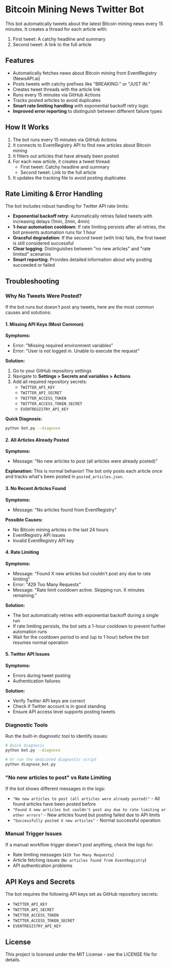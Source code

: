 # Bitcoin Mining News Twitter Bot

This bot automatically tweets about the latest Bitcoin mining news every 15 minutes. It creates a thread for each article with:
1. First tweet: A catchy headline and summary
2. Second tweet: A link to the full article

## Features

- Automatically fetches news about Bitcoin mining from EventRegistry (NewsAPI.ai)
- Posts tweets with catchy prefixes like "BREAKING:" or "JUST IN:"
- Creates tweet threads with the article link
- Runs every 15 minutes via GitHub Actions
- Tracks posted articles to avoid duplicates
- **Smart rate limiting handling** with exponential backoff retry logic
- **Improved error reporting** to distinguish between different failure types

## How It Works

1. The bot runs every 15 minutes via GitHub Actions
2. It connects to EventRegistry API to find new articles about Bitcoin mining
3. It filters out articles that have already been posted
4. For each new article, it creates a tweet thread:
   - First tweet: Catchy headline and summary
   - Second tweet: Link to the full article
5. It updates the tracking file to avoid posting duplicates

## Rate Limiting & Error Handling

The bot includes robust handling for Twitter API rate limits:

- **Exponential backoff retry**: Automatically retries failed tweets with increasing delays (1min, 2min, 4min)
- **1-hour automation cooldown**: If rate limiting persists after all retries, the bot prevents automation runs for 1 hour
- **Graceful degradation**: If the second tweet (with link) fails, the first tweet is still considered successful
- **Clear logging**: Distinguishes between "no new articles" and "rate limited" scenarios
- **Smart reporting**: Provides detailed information about why posting succeeded or failed

## Troubleshooting

### Why No Tweets Were Posted?

If the bot runs but doesn't post any tweets, here are the most common causes and solutions:

#### 1. Missing API Keys (Most Common)
**Symptoms:**
- Error: "Missing required environment variables"
- Error: "User is not logged in. Unable to execute the request"

**Solution:**
1. Go to your GitHub repository settings
2. Navigate to **Settings > Secrets and variables > Actions**
3. Add all required repository secrets:
   - `TWITTER_API_KEY`
   - `TWITTER_API_SECRET`
   - `TWITTER_ACCESS_TOKEN`
   - `TWITTER_ACCESS_TOKEN_SECRET`
   - `EVENTREGISTRY_API_KEY`

**Quick Diagnosis:**
```bash
python bot.py --diagnose
```

#### 2. All Articles Already Posted
**Symptoms:**
- Message: "No new articles to post (all articles were already posted)"

**Explanation:**
This is normal behavior! The bot only posts each article once and tracks what's been posted in `posted_articles.json`.

#### 3. No Recent Articles Found
**Symptoms:**
- Message: "No articles found from EventRegistry"

**Possible Causes:**
- No Bitcoin mining articles in the last 24 hours
- EventRegistry API issues
- Invalid EventRegistry API key

#### 4. Rate Limiting
**Symptoms:**
- Message: "Found X new articles but couldn't post any due to rate limiting"
- Error: "429 Too Many Requests"
- Message: "Rate limit cooldown active. Skipping run. X minutes remaining."

**Solution:**
- The bot automatically retries with exponential backoff during a single run
- If rate limiting persists, the bot sets a 1-hour cooldown to prevent further automation runs
- Wait for the cooldown period to end (up to 1 hour) before the bot resumes normal operation

#### 5. Twitter API Issues
**Symptoms:**
- Errors during tweet posting
- Authentication failures

**Solution:**
- Verify Twitter API keys are correct
- Check if Twitter account is in good standing
- Ensure API access level supports posting tweets

### Diagnostic Tools

Run the built-in diagnostic tool to identify issues:

```bash
# Quick diagnosis
python bot.py --diagnose

# Or run the dedicated diagnostic script
python diagnose_bot.py
```

### "No new articles to post" vs Rate Limiting

If the bot shows different messages in the logs:

- `"No new articles to post (all articles were already posted)"` - All found articles have been posted before
- `"Found X new articles but couldn't post any due to rate limiting or other errors"` - New articles found but posting failed due to API limits
- `"Successfully posted X new articles"` - Normal successful operation

### Manual Trigger Issues

If a manual workflow trigger doesn't post anything, check the logs for:
- Rate limiting messages (`429 Too Many Requests`)
- Article fetching issues (`No articles found from EventRegistry`)
- API authentication problems

## API Keys and Secrets

The bot requires the following API keys set as GitHub repository secrets:
- `TWITTER_API_KEY`
- `TWITTER_API_SECRET`
- `TWITTER_ACCESS_TOKEN`
- `TWITTER_ACCESS_TOKEN_SECRET`
- `EVENTREGISTRY_API_KEY`

## License

This project is licensed under the MIT License - see the LICENSE file for details.
